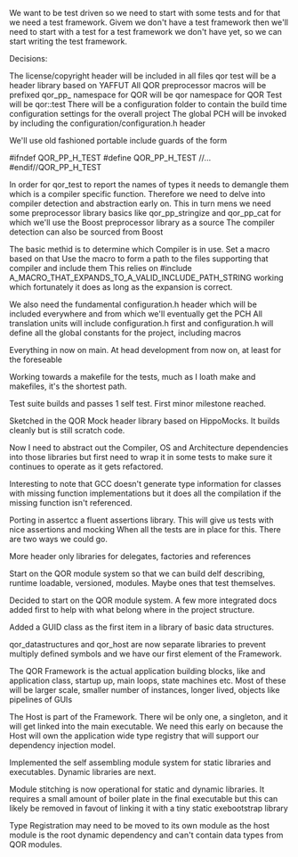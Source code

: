We want to be test driven so we need to start with some tests and for that we need a test framework.
Givem we don't have a test framework then we'll need to start with a test for a test framework we don't have yet, 
so we can start writing the test framework.

Decisions:

The license/copyright header will be included in all files
qor test will be a header library based on YAFFUT 
All QOR preprocessor macros will be prefixed qor_pp_
namespace for QOR will be qor
namespace for QOR Test will be qor::test
There will be a configuration folder to contain the build time configuration settings for the overall project
The global PCH will be invoked by including the configuration/configuration.h header

We'll use old fashioned portable include guards of the form 

#ifndef QOR_PP_H_TEST
#define QOR_PP_H_TEST
//...
#endif//QOR_PP_H_TEST

In order for qor_test to report the names of types it needs to demangle them which is a compiler specific function.
Therefore we need to delve into compiler detection and abstraction early on.
This in turn mens we need some preprocessor library basics like qor_pp_stringize and qor_pp_cat for which we'll use the Boost preprocessor library as a source
The compiler detection can also be sourced from Boost

The basic methid is to determine which Compiler is in use. 
Set a macro based on that
Use the macro to form a path to the files supporting that compiler and include them
This relies on
#include A_MACRO_THAT_EXPANDS_TO_A_VALID_INCLUDE_PATH_STRING
working which fortunately it does as long as the expansion is correct.

We also need the fundamental configuration.h header which will be included everywhere and from which we'll eventually get the PCH
All translation units will include configuration.h first and configuration.h will define all the global constants for the project, including macros

Everything in now on main. At head development from now on, at least for the foreseable

Working towards a makefile for the tests, much as I loath make and makefiles, it's the shortest path.

Test suite builds and passes 1 self test. First minor milestone reached.

Sketched in the QOR Mock header library based on HippoMocks. It builds cleanly but is still scratch code.

Now I need to abstract out the Compiler, OS and Architecture dependencies into those libraries but first need to wrap it in some tests to make sure it continues to operate as it gets refactored.

Interesting to note that GCC doesn't generate type information for classes with missing function implementations but it does all the compilation if the missing function isn't referenced.

Porting in assertcc a fluent assertions library. This will give us tests with nice assertions and mocking
When all the tests are in place for this. There are two ways we could go.

More header only libraries for delegates, factories and references

Start on the QOR module system so that we can build delf describing, runtime loadable, versioned, modules. Maybe ones that test themselves.

Decided to start on the QOR module system. A few more integrated docs added first to help with what belong where in the project structure.

Added a GUID class as the first item in a library of basic data structures.

qor_datastructures and qor_host are now separate libraries to prevent multiply defined symbols and we have our first element of the Framework.

The QOR Framework is the actual application building blocks, like and application class, startup up, main loops, state machines etc. 
Most of these will be larger scale, smaller number of instances, longer lived, objects like pipelines of GUIs

The Host is part of the Framework. There wil be only one, a singleton, and it will get linked into the main executable.
We need this early on because the Host will own the application wide type registry that will support our dependency injection model.

Implemented the self assembling module system for static libraries and executables. Dynamic libraries are next.

Module stitching is now operational for static and dynamic libraries. It requires a small amount of boiler plate in the final executable but this can likely be removed in favout of linking it with a tiny static exebootstrap library

Type Registration may need to be moved to its own module as the host module is the root dynamic dependency and can't contain data types from QOR modules.
